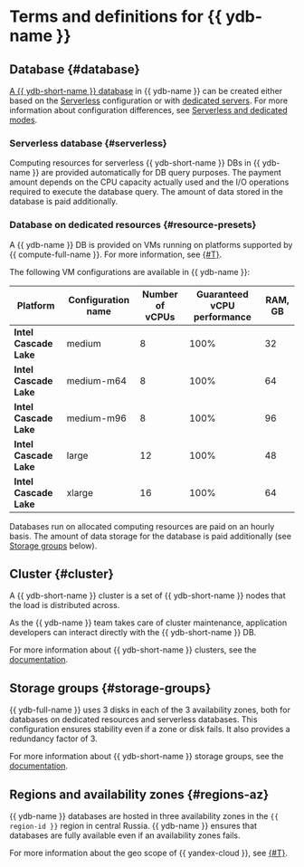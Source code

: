 # Terms and definitions for {{ ydb-name }}

## Database {#database}

[A {{ ydb-short-name }} database](https://ydb.tech/en/docs/concepts/databases#database) in {{ ydb-name }} can be created either based on the [Serverless](../operations/manage-databases.md#create-db-serverless) configuration or with [dedicated servers](../operations/manage-databases.md#create-db-dedicated). For more information about configuration differences, see [Serverless and dedicated modes](serverless-and-dedicated.md).

### Serverless database {#serverless}

Computing resources for serverless {{ ydb-short-name }} DBs in {{ ydb-name }} are provided automatically for DB query purposes. The payment amount depends on the CPU capacity actually used and the I/O operations required to execute the database query. The amount of data stored in the database is paid additionally.

### Database on dedicated resources {#resource-presets}

A {{ ydb-name }} DB is provided on VMs running on platforms supported by {{ compute-full-name }}. For more information, see [{#T}](../../compute/concepts/vm-platforms.md).

The following VM configurations are available in {{ ydb-name }}:


| Platform | Configuration name | Number of vCPUs | Guaranteed vCPU performance | RAM, GB |
| ----- | ----- | ----- | ----- | ----- |
| **Intel Cascade Lake** | medium | 8 | 100% | 32 |
| **Intel Cascade Lake** | medium-m64 | 8 | 100% | 64 |
| **Intel Cascade Lake** | medium-m96 | 8 | 100% | 96 |
| **Intel Cascade Lake** | large | 12 | 100% | 48 |
| **Intel Cascade Lake** | xlarge | 16 | 100% | 64 |



Databases run on allocated computing resources are paid on an hourly basis. The amount of data storage for the database is paid additionally (see [Storage groups](#storage-groups) below).

## Cluster {#cluster}

A {{ ydb-short-name }} cluster is a set of {{ ydb-short-name }} nodes that the load is distributed across.

As the {{ ydb-name }} team takes care of cluster maintenance, application developers can interact directly with the {{ ydb-short-name }} DB.

For more information about {{ ydb-short-name }} clusters, see the [documentation](https://ydb.tech/en/docs/concepts/databases#cluster).

## Storage groups {#storage-groups}

{{ ydb-full-name }} uses 3 disks in each of the 3 availability zones, both for databases on dedicated resources and serverless databases. This configuration ensures stability even if a zone or disk fails. It also provides a redundancy factor of 3.

For more information about {{ ydb-short-name }} storage groups, see the [documentation](https://ydb.tech/en/docs/concepts/databases#storage-groups).

## Regions and availability zones {#regions-az}

{{ ydb-name }} databases are hosted in three availability zones in the `{{ region-id }}` region in central Russia. {{ ydb-name }} ensures that databases are fully available even if an availability zones fails.

For more information about the geo scope of {{ yandex-cloud }}, see [{#T}](../../overview/concepts/geo-scope.md).

